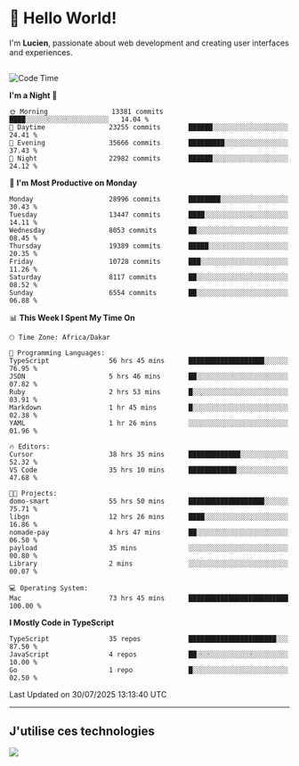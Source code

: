 # 👋 Hello World!

I'm **Lucien**, passionate about web development and creating user interfaces and experiences.

##

<!--START_SECTION:waka-->
![Code Time](http://img.shields.io/badge/Code%20Time-3%2C551%20hrs%2022%20mins-blue)

**I'm a Night 🦉** 

```text
🌞 Morning                13381 commits       ████░░░░░░░░░░░░░░░░░░░░░   14.04 % 
🌆 Daytime                23255 commits       ██████░░░░░░░░░░░░░░░░░░░   24.41 % 
🌃 Evening                35666 commits       █████████░░░░░░░░░░░░░░░░   37.43 % 
🌙 Night                  22982 commits       ██████░░░░░░░░░░░░░░░░░░░   24.12 % 
```
📅 **I'm Most Productive on Monday** 

```text
Monday                   28996 commits       ████████░░░░░░░░░░░░░░░░░   30.43 % 
Tuesday                  13447 commits       ████░░░░░░░░░░░░░░░░░░░░░   14.11 % 
Wednesday                8053 commits        ██░░░░░░░░░░░░░░░░░░░░░░░   08.45 % 
Thursday                 19389 commits       █████░░░░░░░░░░░░░░░░░░░░   20.35 % 
Friday                   10728 commits       ███░░░░░░░░░░░░░░░░░░░░░░   11.26 % 
Saturday                 8117 commits        ██░░░░░░░░░░░░░░░░░░░░░░░   08.52 % 
Sunday                   6554 commits        ██░░░░░░░░░░░░░░░░░░░░░░░   06.88 % 
```


📊 **This Week I Spent My Time On** 

```text
🕑︎ Time Zone: Africa/Dakar

💬 Programming Languages: 
TypeScript               56 hrs 45 mins      ███████████████████░░░░░░   76.95 % 
JSON                     5 hrs 46 mins       ██░░░░░░░░░░░░░░░░░░░░░░░   07.82 % 
Ruby                     2 hrs 53 mins       █░░░░░░░░░░░░░░░░░░░░░░░░   03.91 % 
Markdown                 1 hr 45 mins        █░░░░░░░░░░░░░░░░░░░░░░░░   02.38 % 
YAML                     1 hr 26 mins        ░░░░░░░░░░░░░░░░░░░░░░░░░   01.96 % 

🔥 Editors: 
Cursor                   38 hrs 35 mins      █████████████░░░░░░░░░░░░   52.32 % 
VS Code                  35 hrs 10 mins      ████████████░░░░░░░░░░░░░   47.68 % 

🐱‍💻 Projects: 
domo-smart               55 hrs 50 mins      ███████████████████░░░░░░   75.71 % 
libgn                    12 hrs 26 mins      ████░░░░░░░░░░░░░░░░░░░░░   16.86 % 
nomade-pay               4 hrs 47 mins       ██░░░░░░░░░░░░░░░░░░░░░░░   06.50 % 
payload                  35 mins             ░░░░░░░░░░░░░░░░░░░░░░░░░   00.80 % 
Library                  2 mins              ░░░░░░░░░░░░░░░░░░░░░░░░░   00.07 % 

💻 Operating System: 
Mac                      73 hrs 45 mins      █████████████████████████   100.00 % 
```

**I Mostly Code in TypeScript** 

```text
TypeScript               35 repos            ██████████████████████░░░   87.50 % 
JavaScript               4 repos             ██░░░░░░░░░░░░░░░░░░░░░░░   10.00 % 
Go                       1 repo              █░░░░░░░░░░░░░░░░░░░░░░░░   02.50 % 
```




 Last Updated on 30/07/2025 13:13:40 UTC
<!--END_SECTION:waka-->
---

## J'utilise ces technologies

<p align="left">
  <a href="https://skillicons.dev">
    <img src="https://skillicons.dev/icons?i=ts,js,go,ruby,css,scss,tailwind,react,vite,nextjs,docker,figma,ableton" />
  </a>
</p>

